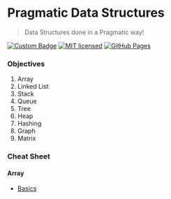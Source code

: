 # Pragmatic Data Structures
> Data Structures done in a Pragmatic way!

[![Custom Badge](https://img.shields.io/badge/Author-Abhijit%20Kar-brightgreen.svg?style=flat)](http://www.abhijit-kar.com/)
[![MIT licensed](https://img.shields.io/badge/Licence-MIT-blue.svg?style=flat)](https://opensource.org/licenses/mit-license.php)
[![GitHub Pages](https://img.shields.io/badge/Server-GitHub%20Pages-brightgreen.svg?style=flat)](http://www.abhijit-kar.com/pragmatic-data-structure/)

### Objectives
1. Array
1. Linked List
1. Stack
1. Queue
1. Tree
1. Heap
1. Hashing
1. Graph
1. Matrix

### Cheat Sheet

#### Array
- [Basics](https://nbviewer.jupyter.org/github/abhijit-kar/pragmatic-data-structure/blob/master/array/basics.ipynb)
